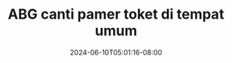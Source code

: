 --- 
title: "ABG canti pamer toket di tempat umum"
description: "video   ABG canti pamer toket di tempat umum full video full  "
date: 2024-06-10T05:01:16-08:00
file_code: "k26ak4kzue93"
draft: false
cover: "5bu2ymteczgp5cn0.jpg"
tags: ["ABG", "canti", "pamer", "toket", "tempat", "umum", "bokep-indo", "bokep-viral", "bokep-ig"]
length: 129
fld_id: "1392278"
foldername: "ang.cantik"
categories: ["ang.cantik"]
views: 25
---